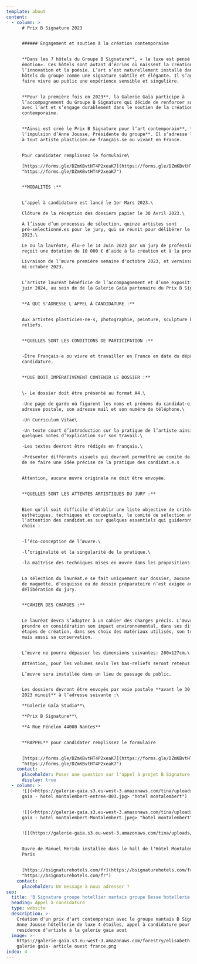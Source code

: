 ```yaml
---
template: about
content:
  - column: >
      # Prix B Signature 2023


      ###### Engagement et soutien à la création contemporaine


      **Dans les 7 hôtels du Groupe B Signature**, « le luxe est pensé comme une
      émotion». Ces hôtels sont autant d’écrins où naissent la création,
      l’innovation et la poésie. L’art s’est naturellement installé dans les
      hôtels du groupe comme une signature subtile et élégante. Il s’agit de
      faire vivre au public une expérience sensible et singulière.


      **Pour la première fois en 2023**, la Galerie Gaïa participe à
      l’accompagnement du Groupe B Signature qui décide de renforcer son lien
      avec l’art et s’engage durablement dans le soutien de la création
      contemporaine.


      **Ainsi est créé le Prix B Signature pour l’art contemporain**, **sous
      l’impulsion d’Anne Jousse, Présidente du groupe**. Il s’adresse largement
      à tout artiste plasticien.ne français.se ou vivant en France.


      Pour candidater remplissez le formulaire\

      [https://forms.gle/DZmKBvtHT4P2xeaK7](https://forms.gle/DZmKBvtHT4P2xeaK7
      "https://forms.gle/DZmKBvtHT4P2xeaK7")


      **MODALITÉS :**


      L’appel à candidature est lancé le 1er Mars 2023.\

      Clôture de la réception des dossiers papier le 30 Avril 2023.\

      A l’issue d’un processus de sélection, quinze artistes sont
      pré-selectionné.es pour le jury, qui se réunit pour délibérer le 14 Juin
      2023.\

      Le ou la lauréate, élu·e le 14 Juin 2023 par un jury de professionnels,
      reçoit une dotation de 10 000 € d’aide à la création et à la production.\

      Livraison de l’œuvre première semaine d'octobre 2023, et vernissage
      mi-octobre 2023.


      L’artiste lauréat bénéficie de l’accompagnement et d’une exposition en
      juin 2024, au sein de de la Galerie Gaïa partenaire du Prix B Signature.


      **A QUI S'ADRESSE L'APPEL À CANDIDATURE :**


      Aux artistes plasticien·ne·s, photographie, peinture, sculpture bas
      reliefs.


      **QUELLES SONT LES CONDITIONS DE PARTICIPATION :**


      -Être Français·e ou vivre et travailler en France en date du dépôt de
      candidature.


      **QUE DOIT IMPÉRATIVEMENT CONTENIR LE DOSSIER :**


      \- Le dossier doit être présenté au format A4.\

      -Une page de garde où figurent les noms et prénoms du candidat·e, son
      adresse postale, son adresse mail et son numéro de téléphone.\

      -Un Curriculum Vitae\

      -Un texte court d’introduction sur la pratique de l’artiste ainsi que
      quelques notes d’explication sur son travail.\

      -Les textes devront être rédigés en français.\

      -Présenter différents visuels qui devront permettre au comité de sélection
      de se faire une idée précise de la pratique des candidat.e.s


      Attention, aucune œuvre originale ne doit être envoyée.


      **QUELLES SONT LES ATTENTES ARTISTIQUES DU JURY :**


      Bien qu’il soit difficile d’établir une liste objective de critères
      esthétiques, techniques et conceptuels, le comité de sélection attire
      l’attention des candidat.es sur quelques essentiels qui guideront ses
      choix :


      -l’éco-conception de l’œuvre.\

      -l’originalité et la singularité de la pratique.\

      -la maîtrise des techniques mises en œuvre dans les propositions.


      La sélection du lauréat.e se fait uniquement sur dossier, aucune demande
      de maquette, d’esquisse ou de dessin préparatoire n’est exigée avant la
      délibération du jury.


      **CAHIER DES CHARGES :**


      Le lauréat devra s’adapter à un cahier des charges précis. L’œuvre devra
      prendre en considération son impact environnemental, dans ses différentes
      étapes de création, dans ses choix des matériaux utilisés, son transport
      mais aussi sa conservation.


      L’œuvre ne pourra dépasser les dimensions suivantes: 200x127cm.\

      Attention, pour les volumes seuls les bas-reliefs seront retenus.\

      L’œuvre sera installée dans un lieu de passage du public.


      Les dossiers devront être envoyés par voie postale **avant le 30 avril
      2023 minuit** à l’adresse suivante :\

      **Galerie Gaïa Studio**\

      **Prix B Signature**\

      **4 Rue Fénelon 44000 Nantes**


      **RAPPEL** pour candidater remplissez le formulaire


      [https://forms.gle/DZmKBvtHT4P2xeaK7](https://forms.gle/DZmKBvtHT4P2xeaK7
      "https://forms.gle/DZmKBvtHT4P2xeaK7")
    contact:
      placeholder: Poser une question sur l'appel à projet B Signature
      display: true
  - column: >
      ![](<https://galerie-gaia.s3.eu-west-3.amazonaws.com/tina/uploads/galerie
      gaia - hotel montalembert-entree-003.jpg> "hotel montalembert")


      ![](<https://galerie-gaia.s3.eu-west-3.amazonaws.com/tina/uploads/galerie
      gaia - hotel montalembert-Montalembert.jpeg> "hotel montalembert")


      ![](https://galerie-gaia.s3.eu-west-3.amazonaws.com/tina/uploads/capture-decran-2023-03-10-a-154611.jpg)


      Œuvre de Manuel Merida installée dans le hall de l'Hôtel Montalembert
      Paris


      [https://bsignaturehotels.com/fr](https://bsignaturehotels.com/fr
      "https://bsignaturehotels.com/fr")
    contact:
      placeholder: Un message à nous adresser ?
seo:
  title: 'B Signature groupe hotellier nantais groupe Besse hotellerie de luxe '
  heading: Appel à candidature
  type: website
  description: >-
    Création d'un prix d'art contemporain avec le groupe nantais B Signature
    Anne Jousse hôtellerie de luxe 4 étoiles, appel à candidature pour une
    residence d'artiste à la galerie gaia aout 
  image: >-
    https://galerie-gaia.s3.eu-west-3.amazonaws.com/forestry/elisabeth givre-
    galerie gaia- article ouest france.png
index: 4
---
```


